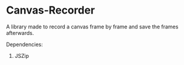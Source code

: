 # Canvas-Recorder
A library made to record a canvas frame by frame and save the frames afterwards.

Dependencies:
1. JSZip

